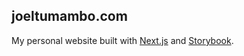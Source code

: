 ## joeltumambo.com

My personal website built with [Next.js](https://nextjs.org) and [Storybook](https://storybook.js.org/).
